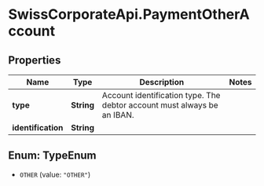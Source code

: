 # SwissCorporateApi.PaymentOtherAccount

## Properties
Name | Type | Description | Notes
------------ | ------------- | ------------- | -------------
**type** | **String** | Account identification type. The debtor account must always be an IBAN. | 
**identification** | **String** |  | 


<a name="TypeEnum"></a>
## Enum: TypeEnum


* `OTHER` (value: `"OTHER"`)




